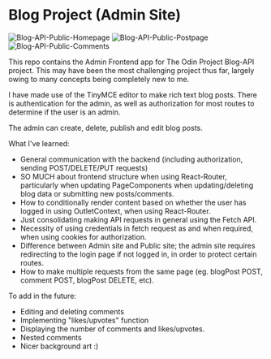 # Blog Project (Admin Site)

![Blog-API-Public-Homepage](https://github.com/jasonHYLam/TOP-Blog-API-Admin/assets/105083538/d420750b-3f1b-4485-8a91-dbd220e96c4b)
![Blog-API-Public-Postpage](https://github.com/jasonHYLam/TOP-Blog-API-Admin/assets/105083538/b458bf86-9551-4162-9fcd-3087dbe008ab)
![Blog-API-Public-Comments](https://github.com/jasonHYLam/TOP-Blog-API-Admin/assets/105083538/aa53ac02-92b6-45a5-b7eb-e2a353e98588)


This repo contains the Admin Frontend app for The Odin Project Blog-API project.
This may have been the most challenging project thus far, largely owing to many concepts being completely new to me. 

I have made use of the TinyMCE editor to make rich text blog posts. There is authentication for the admin, as well as authorization for most routes to determine if the user is an admin.

The admin can create, delete, publish and edit blog posts.

What I've learned:
- General communication with the backend (including authorization, sending POST/DELETE/PUT requests)
- SO MUCH about frontend structure when using React-Router, particularly when updating PageComponents when updating/deleting blog data or submitting new posts/comments.
- How to conditionally render content based on whether the user has logged in using OutletContext, when using React-Router.
- Just consolidating making API requests in general using the Fetch API.
- Necessity of using credentials in fetch request as and when required, when using cookies for authorization.
- Difference between Admin site and Public site; the admin site requires redirecting to the login page if not logged in, in order to protect certain routes.
- How to make multiple requests from the same page (eg. blogPost POST, comment POST, blogPost DELETE, etc).

To add in the future:
- Editing and deleting comments
- Implementing "likes/upvotes" function
- Displaying the number of comments and likes/upvotes.
- Nested comments
-  Nicer background art :)
